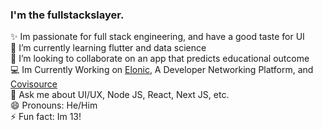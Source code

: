 ### I'm the fullstackslayer.

✨ Im passionate for full stack engineering, and have a good taste for UI 
<br>
🌱 I’m currently learning flutter and data science 
<br>
👯 I’m looking to collaborate on an app that predicts educational outcome
<br>
💻 Im Currently Working on <a href="https://github.com/Elonic">Elonic</a>, A Developer Networking Platform, and <a href="https://github.com/Covisource">Covisource</a>
<br>
💬 Ask me about UI/UX, Node JS, React, Next JS, etc.
<br>
😄 Pronouns: He/Him
<br>
⚡ Fun fact: Im 13!
<br>
